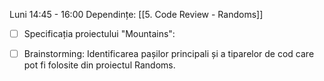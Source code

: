 Luni 14:45 - 16:00
Dependințe: [[5. Code Review - Randoms]]

- [ ] Specificația proiectului "Mountains":

- [ ] Brainstorming: Identificarea pașilor principali și a tiparelor de cod care pot fi folosite din proiectul Randoms.